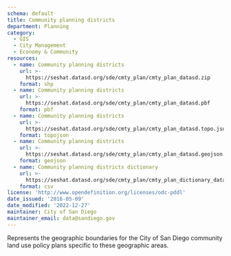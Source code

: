 ```yaml
---
schema: default
title: Community planning districts
department: Planning
category:
  - GIS
  - City Management
  - Economy & Community
resources:
  - name: Community planning districts
    url: >-
      https://seshat.datasd.org/sde/cmty_plan/cmty_plan_datasd.zip
    format: shp
  - name: Community planning districts
    url: >-
      https://seshat.datasd.org/sde/cmty_plan/cmty_plan_datasd.pbf
    format: pbf
  - name: Community planning districts
    url: >-
      https://seshat.datasd.org/sde/cmty_plan/cmty_plan_datasd.topo.json
    format: topojson
  - name: Community planning districts
    url: >-
      https://seshat.datasd.org/sde/cmty_plan/cmty_plan_datasd.geojson
    format: geojson
  - name: Community planning districts dictionary
    url: >-
      https://seshat.datasd.org/sde/cmty_plan/cmty_plan_dictionary_datasd.csv
    format: csv
license: 'http://www.opendefinition.org/licenses/odc-pddl'
date_issued: '2016-05-09'
date_modified: '2022-12-27'
maintainer: City of San Diego
maintainer_email: data@sandiego.gov
---
```

Represents the geographic boundaries for the City of San Diego community land use policy plans specific to these geographic areas.
